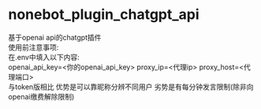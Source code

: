 # nonebot_plugin_chatgpt_api
基于openai api的chatgpt插件<br>
使用前注意事项:<br>
在.env中填入以下内容:<br>
openai_api_key=<你的openai_api_key>
proxy_ip=<代理ip>
proxy_host=<代理端口>
<br>
与token版相比 优势是可以靠昵称分辨不同用户 劣势是有每分钟发言限制(除非向openai缴费解除限制)
